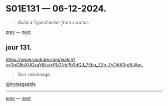 # S01E131 — 06-12-2024.

> *Build a Typechecker from scratch.*

[prev](S01E130-05-12-2024.md) — [next](S01E132-07-12-2024.md)     

## jour 131.

https://www.youtube.com/watch?v=3nGBnXUGxaY&list=PLGNbPb3dQJ_7Ebu_ZZo-ZyOAK0rd8JAw_

> Bon visionnage.

[@invisageable](https://twitter.com/invisageable)   

---

[prev](S01E130-05-12-2024.md) — [next](S01E132-07-12-2024.md)   
